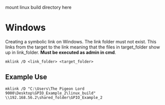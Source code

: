 mount linux build directory here

# Windows

Creating a symbolic link on Windows. The link folder must not exist. This links from the target to the link meaning that the files in target_folder show up in link_folder. **Must be executed as admin in cmd**.

```batch
mklink /D <link_folder> <target_folder>
```

## Example Use
`mklink /D "C:\Users\The Pigeon Lord 9000\Desktop\GPIO_Example_2\linux_build" \\192.168.56.2\shared_folder\GPIO_Example_2`